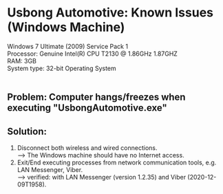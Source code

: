# Usbong Automotive: Known Issues (Windows Machine)
Windows 7 Ultimate (2009) Service Pack 1<br/>
Processor: Genuine Intel(R) CPU T2130 @ 1.86GHz 1.87GHZ<br/>
RAM: 3GB<br/>
System type: 32-bit Operating System<br/>
<br/>
## Problem: Computer hangs/freezes when executing "UsbongAutomotive.exe"
## Solution:
1) Disconnect both wireless and wired connections.<br/>
--> The Windows machine should have no Internet access.
2) Exit/End executing processes from network communication tools, e.g. LAN Messenger, Viber.<br/>
--> verified: with LAN Messenger (version 1.2.35) and Viber (2020-12-09T1958).
